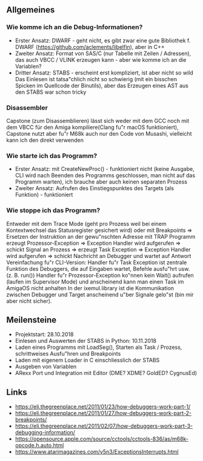 ## Allgemeines

### Wie komme ich an die Debug-Informationen? 
* Erster Ansatz: DWARF - geht nicht, es gibt zwar eine gute Bibliothek f. DWARF (https://github.com/aclements/libelfin), aber in C++
* Zweiter Ansatz: Format von SAS/C (nur Tabelle mit Zeilen / Adressen), das auch VBCC / VLINK erzeugen kann - aber wie komme ich an die Variablen?
* Dritter Ansatz: STABS - erscheint erst kompliziert, ist aber nicht so wild
Das Einlesen ist tatsa"chlich nicht so schwierig (mit ein bisschen Spicken im Quellcode der Binutils), aber das Erzeugen eines AST aus den STABS war schon tricky


### Disassembler
Capstone (zum Disassemblieren) lässt sich weder mit dem GCC noch mit dem VBCC für den Amiga kompiliere(Clang fu"r macOS funktioniert), Capstone nutzt aber fu"r M68k auch nur den Code von Musashi, vielleicht kann ich den direkt verwenden


### Wie starte ich das Programm?
* Erster Ansatz: mit CreateNewProc() - funktioniert nicht (keine Ausgabe, CLI wird nach Beenden des Programms geschlossen, man nicht auf das Programm warten), ich brauche aber auch keinen separaten Prozess
* Zweiter Ansatz: Aufrufen des Einstiegspunktes des Targets (als Funktion) - funktioniert


### Wie stoppe ich das Programm?
Entweder mit dem Trace Mode (geht pro Prozess weil bei einem Kontextwechsel das Statusregister gesichert wird) oder mit Breakpoints => Ersetzen der Instruktion an der gewu"nschten Adresse mit TRAP
Programm erzeugt Prozessor-Exception => Exception Handler wird aufgerufen => schickt Signal an Prozess => erzeugt Task Exception => Exception Handler wird aufgerufen => schickt Nachricht an Debugger und wartet auf Antwort
Vereinfachung fu"r CLI-Version: Handler fu"r Task Exception ist zentrale Funktion des Debuggers, die auf Eingaben wartet, Befehle ausfu"hrt usw. (z. B. run())
Handler fu"r Prozessor-Exception ko"nnen kein Wait() aufrufen (laufen im Supervisor Mode) und anscheinend kann man einen Task im AmigaOS nicht anhalten
In der ixemul.library ist die Kommunikation zwischen Debugger und Target anscheinend u"ber Signale gelo"st (bin mir aber nicht sicher).


## Meilensteine
* Projektstart: 28.10.2018
* Einlesen und Auswerten der STABS in Python: 10.11.2018
* Laden eines Programms mit LoadSeg(), Starten als Task / Prozess, schrittweises Ausfu"hren und Breakpoints
* Laden mit eigenem Loader in C einschliesslich der STABS
* Ausgeben von Variablen
* ARexx Port und Integration mit Editor (DME? XDME? GoldED? CygnusEd)


## Links
* <https://eli.thegreenplace.net/2011/01/23/how-debuggers-work-part-1/>
* <https://eli.thegreenplace.net/2011/01/27/how-debuggers-work-part-2-breakpoints/>
* <https://eli.thegreenplace.net/2011/02/07/how-debuggers-work-part-3-debugging-information/>
* <https://opensource.apple.com/source/cctools/cctools-836/as/m68k-opcode.h.auto.html>
* <https://www.atarimagazines.com/v5n3/ExceptionsInterrupts.html>
